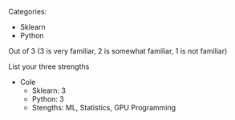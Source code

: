 Categories:

* Sklearn
* Python

Out of 3 (3 is very familiar, 2 is somewhat familiar, 1 is not familiar)

List your three strengths

* Cole
  - Sklearn: 3
  - Python: 3
  - Stengths: ML, Statistics, GPU Programming
